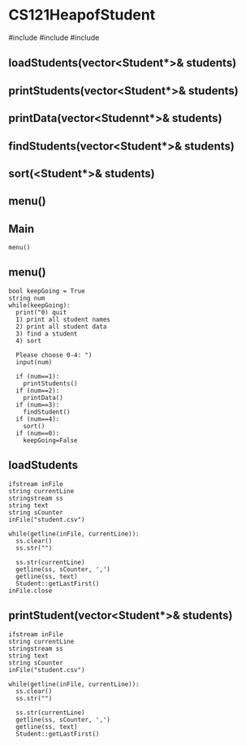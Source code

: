 # CS121HeapofStudent

#include <fstream>
#include <iostream>
#include <sstream>

## loadStudents(vector<Student*>& students)

## printStudents(vector<Student*>& students)

## printData(vector<Studennt*>& students)

## findStudents(vector<Student*>& students)

## sort(<Student*>& students)

## menu()

## Main
```
menu()
```
## menu()
```
bool keepGoing = True
string num
while(keepGoing):
  print("0) quit
  1) print all student names
  2) print all student data
  3) find a student
  4) sort

  Please choose 0-4: ")
  input(num)

  if (num==1):
    printStudents()
  if (num==2):
    printData()
  if (num==3):
    findStudent()
  if (num==4):
    sort()
  if (num==0):
    keepGoing=False
```
## loadStudents
```
ifstream inFile
string currentLine
stringstream ss
string text
string sCounter
inFile("student.csv")

while(getline(inFile, currentLine)):
  ss.clear()
  ss.str("")

  ss.str(currentLine)
  getline(ss, sCounter, ',')
  getline(ss, text)
  Student::getLastFirst()
inFile.close
```

## printStudent(vector<Student*>& students)
```
ifstream inFile
string currentLine
stringstream ss
string text
string sCounter
inFile("student.csv")

while(getline(inFile, currentLine)):
  ss.clear()
  ss.str("")

  ss.str(currentLine)
  getline(ss, sCounter, ',')
  getline(ss, text)
  Student::getLastFirst()

